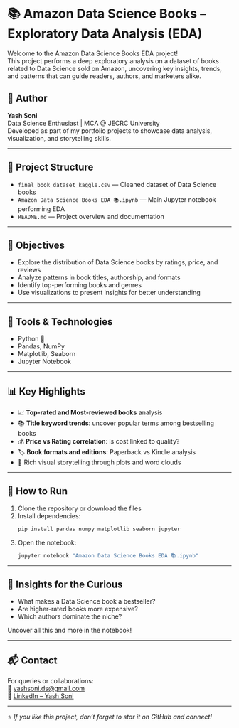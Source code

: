 # 📚 Amazon Data Science Books – Exploratory Data Analysis (EDA)

Welcome to the Amazon Data Science Books EDA project!  
This project performs a deep exploratory analysis on a dataset of books related to Data Science sold on Amazon, uncovering key insights, trends, and patterns that can guide readers, authors, and marketers alike.

## 👤 Author

**Yash Soni**  
Data Science Enthusiast | MCA @ JECRC University  
Developed as part of my portfolio projects to showcase data analysis, visualization, and storytelling skills.

---

## 📂 Project Structure

- `final_book_dataset_kaggle.csv` — Cleaned dataset of Data Science books  
- `Amazon Data Science Books EDA 📚.ipynb` — Main Jupyter notebook performing EDA  
- `README.md` — Project overview and documentation  

---

## 🧠 Objectives

- Explore the distribution of Data Science books by ratings, price, and reviews  
- Analyze patterns in book titles, authorship, and formats  
- Identify top-performing books and genres  
- Use visualizations to present insights for better understanding

---

## 🔧 Tools & Technologies

- Python 🐍  
- Pandas, NumPy  
- Matplotlib, Seaborn  
- Jupyter Notebook  

---

## 📊 Key Highlights

- 📈 **Top-rated and Most-reviewed books** analysis  
- 📚 **Title keyword trends**: uncover popular terms among bestselling books  
- 💰 **Price vs Rating correlation**: is cost linked to quality?  
- 🏷️ **Book formats and editions**: Paperback vs Kindle analysis  
- 🎨 Rich visual storytelling through plots and word clouds

---

## 🚀 How to Run

1. Clone the repository or download the files  
2. Install dependencies:  
   ```bash
   pip install pandas numpy matplotlib seaborn jupyter
   ```
3. Open the notebook:  
   ```bash
   jupyter notebook "Amazon Data Science Books EDA 📚.ipynb"
   ```

---

## 📌 Insights for the Curious

- What makes a Data Science book a bestseller?  
- Are higher-rated books more expensive?  
- Which authors dominate the niche?

Uncover all this and more in the notebook!

---

## 📬 Contact

For queries or collaborations:  
📧 yashsoni.ds@gmail.com  
🔗 [LinkedIn – Yash Soni](https://www.linkedin.com/in/yash-soni-123)

---

⭐ _If you like this project, don’t forget to star it on GitHub and connect!_
